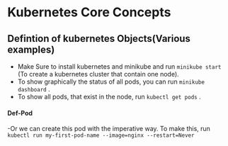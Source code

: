 # Kubernetes Core Concepts
## Defintion of kubernetes Objects(Various examples)

- Make Sure to install kubernetes and minikube and run ``` minikube start ``` (To create a kubernetes cluster that contain one node).
- To show  graphically the status of all pods, you can run ``` minikube dashboard ``` .
- To show all pods, that exist in the node, run ``` kubectl get pods ``` .

#### Def-Pod

-Or we can create this pod with the imperative way. To make this, run ``` kubectl run my-first-pod-name --image=nginx --restart=Never ```
